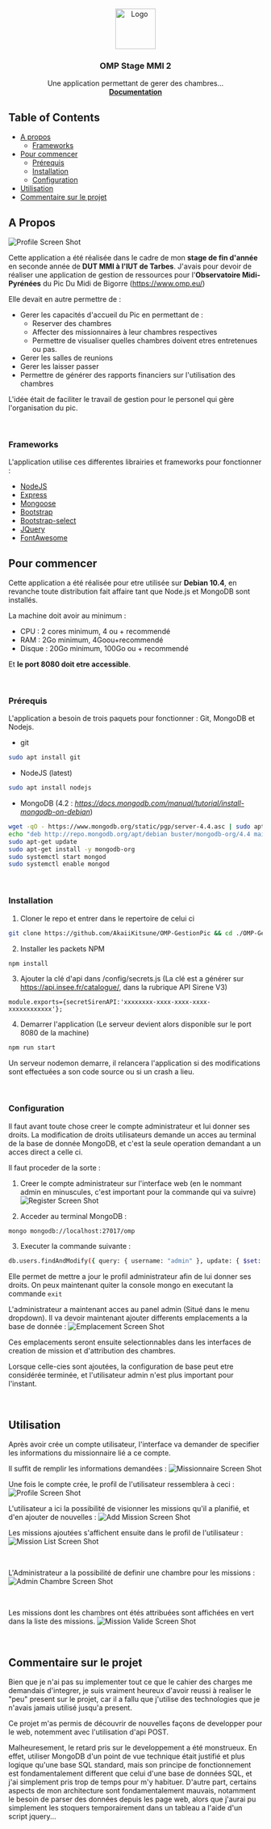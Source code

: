 <!-- PROJECT LOGO -->
<br/>
<p align="center">
  <a href="https://github.com/AkaiiKitsune/OMP-GestionPic">
    <img src="images/logo.png" alt="Logo" width="80" height="80">
  </a>

  <h3 align="center">OMP Stage MMI 2</h3>

  <p align="center">
    Une application permettant de gerer des chambres...
    <br/>
    <a href="https://github.com/AkaiiKitsune/OMP-GestionPic"><strong>Documentation</strong></a>
    <br/>
  </p>
</p>



<!-- TABLE OF CONTENTS -->
## Table of Contents

* [A propos](#a-propos)
  * [Frameworks](#frameworks)
* [Pour commencer](#pour-commencer)
  * [Prérequis](#prérequis)
  * [Installation](#installation)
  * [Configuration](#configuration)
* [Utilisation](#Utilisation)
* [Commentaire sur le projet](#commentaire-sur-le-projet)



<!-- ABOUT THE PROJECT -->
## A Propos
![Profile Screen Shot][profil-screenshot]

Cette application a été réalisée dans le cadre de mon **stage de fin d'année** en seconde année de **DUT MMI à l'IUT de Tarbes**.
J'avais pour devoir de réaliser une application de gestion de ressources pour l'**Observatoire Midi-Pyrénées** du Pic Du Midi de Bigorre (https://www.omp.eu/)

Elle devait en autre permettre de :
* Gerer les capacités d'accueil du Pic en permettant de :
  * Reserver des chambres
  * Affecter des missionnaires à leur chambres respectives
  * Permettre de visualiser quelles chambres doivent etres entretenues ou pas.
* Gerer les salles de reunions
* Gerer les laisser passer
* Permettre de générer des rapports financiers sur l'utilisation des chambres

L'idée était de faciliter le travail de gestion pour le personel qui gère l'organisation du pic. 



<br/>

### Frameworks
L'application utilise ces differentes librairies et frameworks pour fonctionner :
* [NodeJS](https://nodejs.org)
* [Express](https://expressjs.com)
* [Mongoose](https://mongoosejs.com)
* [Bootstrap](https://getbootstrap.com)
* [Bootstrap-select](https://developer.snapappointments.com/bootstrap-select)
* [JQuery](https://jquery.com)
* [FontAwesome](https://fontawesome.com)




<!-- GETTING STARTED -->
## Pour commencer
Cette application a été réalisée pour etre utilisée sur **Debian 10.4**, en revanche toute distribution fait affaire tant que Node.js et MongoDB sont installés.

La machine doit avoir au minimum :
* CPU : 2 cores minimum, 4 ou + recommendé
* RAM : 2Go minimum, 4Goou+recommendé
* Disque : 20Go minimum, 100Go ou + recommendé

Et **le port 8080 doit etre accessible**.



<br/>

<!-- Prérequis -->
### Prérequis
L'application a besoin de trois paquets pour fonctionner : Git, MongoDB et Nodejs.
* git
```sh
sudo apt install git
```

* NodeJS (latest)
```sh
sudo apt install nodejs
```

* MongoDB (4.2 : *https://docs.mongodb.com/manual/tutorial/install-mongodb-on-debian*)
```sh
wget -qO - https://www.mongodb.org/static/pgp/server-4.4.asc | sudo apt-key add -
echo "deb http://repo.mongodb.org/apt/debian buster/mongodb-org/4.4 main" | sudo tee /etc/apt/sources.list.d/mongodb-org-4.4.list
sudo apt-get update
sudo apt-get install -y mongodb-org
sudo systemctl start mongod
sudo systemctl enable mongod
```


<br/>

<!-- Installation -->
### Installation
1. Cloner le repo et entrer dans le repertoire de celui ci
```sh
git clone https://github.com/AkaiiKitsune/OMP-GestionPic && cd ./OMP-GestionPic
```

2. Installer les packets NPM
```sh
npm install
```

3. Ajouter la clé d'api dans /config/secrets.js (La clé est a générer sur https://api.insee.fr/catalogue/, dans la rubrique API Sirene V3)
```JS
module.exports={secretSirenAPI:'xxxxxxxx-xxxx-xxxx-xxxx-xxxxxxxxxxxx'};
```

4. Demarrer l'application (Le serveur devient alors disponible sur le port 8080 de la machine)
```sh
npm run start
```
Un serveur nodemon demarre, il relancera l'application si des modifications sont effectuées a son code source ou si un crash a lieu.



<br/>

<!-- Installation -->
### Configuration
Il faut avant toute chose creer le compte administrateur et lui donner ses droits. La modification de droits utilisateurs demande un acces au terminal de la base de donnée MongoDB, et c'est la seule operation demandant a un acces direct a celle ci.

Il faut proceder de la sorte :
1. Creer le compte administrateur sur l'interface web (en le nommant admin en minuscules, c'est important pour la commande qui va suivre)
![Register Screen Shot][register-screenshot]

2. Acceder au terminal MongoDB :
```sh
mongo mongodb://localhost:27017/omp 
```

3. Executer la commande suivante :
```sh
db.users.findAndModify({ query: { username: "admin" }, update: { $set: { admin: "true"} } })
```
Elle permet de mettre a jour le profil administrateur afin de lui donner ses droits. On peux maintenant quiter la console mongo en executant la commande `exit`

L'administrateur a maintenant acces au panel admin (Situé dans le menu dropdown).
Il va devoir maintenant ajouter differents emplacements a la base de donnée :
![Emplacement Screen Shot][emplacement-screenshot]

Ces emplacements seront ensuite selectionnables dans les interfaces de creation de mission et d'attribution des chambres.


Lorsque celle-cies sont ajoutées, la configuration de base peut etre considérée terminée, et l'utilisateur admin n'est plus important pour l'instant.



<br/>

<!-- USAGE EXAMPLES -->
## Utilisation
Après avoir crée un compte utilisateur, l'interface va demander de specifier les informations du missionnaire lié a ce compte.

Il suffit de remplir les informations demandées :
![Missionnaire Screen Shot][missionnaire-screenshot]


Une fois le compte crée, le profil de l'utilisateur ressemblera à ceci :
![Profile Screen Shot][profil-screenshot]

L'utilisateur a ici la possibilité de visionner les missions qu'il a planifié, et d'en ajouter de nouvelles :
![Add Mission Screen Shot][addMission-screenshot]

Les missions ajoutées s'affichent ensuite dans le profil de l'utilisateur :
![Mission List Screen Shot][missionList-screenshot]

<br/>

L'Administrateur a la possibilité de definir une chambre pour les missions :
![Admin Chambre Screen Shot][adminChambre-screenshot]

<br/>

Les missions dont les chambres ont étés attribuées sont affichées en vert dans la liste des missions.
![Mission Valide Screen Shot][missionChambre-screenshot]




<br/>

<!-- Commentaire et conclusion -->
## Commentaire sur le projet
Bien que je n'ai pas su implementer tout ce que le cahier des charges me demandais d'integrer, je suis vraiment heureux d'avoir reussi à realiser le "peu" present sur le projet, car il a fallu que j'utilise des technologies que je n'avais jamais utilisé jusqu'a present.

Ce projet m'as permis de découvrir de nouvelles façons de developper pour le web, notemment avec l'utilisation d'api POST.

Malheuresement, le retard pris sur le developpement a été monstrueux. En effet, utiliser MongoDB d'un point de vue technique était justifié et plus logique qu'une base SQL standard, mais son principe de fonctionnement est fondamentalement different que celui d'une base de données SQL, et j'ai simplement pris trop de temps pour m'y habituer. D'autre part, certains aspects de mon architecture sont fondamentalement mauvais, notamment le besoin de parser des données depuis les page web, alors que j'aurai pu simplement les stoquers temporairement dans un tableau a l'aide d'un script jquery... 


<!-- MARKDOWN LINKS & IMAGES -->
[profil-screenshot]: images/profil.png
[register-screenshot]: images/register.png
[missionnaire-screenshot]: images/missionnaire.png
[emplacement-screenshot]: images/emplacement.png
[addMission-screenshot]: images/addMission.png
[missionList-screenshot]: images/missionList.png
[adminChambre-screenshot]: images/adminChambre.png
[missionChambre-screenshot]: images/missionChambre.png
